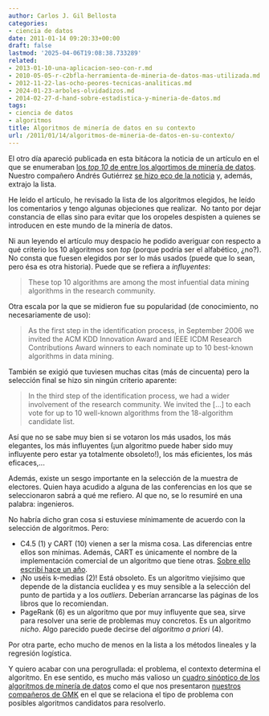 ```yaml
---
author: Carlos J. Gil Bellosta
categories:
- ciencia de datos
date: 2011-01-14 09:20:33+00:00
draft: false
lastmod: '2025-04-06T19:08:38.733289'
related:
- 2013-01-10-una-aplicacion-seo-con-r.md
- 2010-05-05-r-c2bfla-herramienta-de-mineria-de-datos-mas-utilizada.md
- 2012-11-22-las-ocho-peores-tecnicas-analiticas.md
- 2024-01-23-arboles-olvidadizos.md
- 2014-02-27-d-hand-sobre-estadistica-y-mineria-de-datos.md
tags:
- ciencia de datos
- algoritmos
title: Algoritmos de minería de datos en su contexto
url: /2011/01/14/algoritmos-de-mineria-de-datos-en-su-contexto/
---
```


El otro día apareció publicada en esta bitácora la noticia de un artículo en el que se enumeraban [los _top 10_ de entre los algortimos de minería de datos](http://www.datanalytics.com/2011/01/04/¿cuales-son-los-top-10-algoritmos-para-data-mining/). Nuestro compañero Andrés Gutiérrez [se hizo eco de la noticia](http://www.gutierrezandres.com/blog/2011/01/los-algoritmos-mas-utilizados-en-data-mining/) y, además, extrajo la lista.

He leído el artículo, he revisado la lista de los algoritmos elegidos, he leído los comentarios y tengo algunas objeciones que realizar.  No tanto por dejar constancia de ellas sino para evitar que los oropeles despisten a quienes se introducen en este mundo de la minería de datos.

Ni aun leyendo el artículo muy despacio he podido averiguar con respecto a qué criterio los 10 algoritmos son _top_ (porque podría ser el alfabético, ¿no?). No consta que fuesen elegidos por ser lo más usados (puede que lo sean, pero ésa es otra historia). Puede que se refiera a _influyentes_:


>These top 10 algorithms are among the most infuential data mining algorithms in the research community.


Otra escala por la que se midieron fue su popularidad (de conocimiento, no necesariamente de uso):


>As the first step in the identification process, in September 2006 we invited the ACM KDD Innovation Award and IEEE ICDM Research Contributions Award winners to each nominate up to 10 best-known algorithms in data mining.


También se exigió que tuviesen muchas citas (más de cincuenta) pero la selección final se hizo sin ningún criterio aparente:

>In the third step of the identification process, we had a wider involvement of the research community. We invited the [...] to each vote for up to 10 well-known algorithms from the 18-algorithm candidate list.

Así que no se sabe muy bien si se votaron los más usados, los más elegantes, los más influyentes (¡un algoritmo puede haber sido muy influyente pero estar ya totalmente obsoleto!), los más eficientes, los más eficaces,...

Además, existe un sesgo importante en la selección de la muestra de electores. Quien haya acudido a alguna de las conferencias en los que se seleccionaron sabrá a qué me refiero. Al que no, se lo resumiré en una palabra: ingenieros.

No habría dicho gran cosa si estuviese mínimamente de acuerdo con la selección de algoritmos. Pero:



* C4.5 (1) y CART (10) vienen a ser la misma cosa. Las diferencias entre ellos son mínimas. Además, CART es únicamente el nombre de la implementación comercial de un algoritmo que tiene otras. [Sobre ello escribí hace un año](http://analisisydecision.es/sobre-la-historia-de-cart-y-rpart/).
* ¡No uséis k-medias (2)! Está obsoleto. Es un algoritmo viejísimo que depende de la distancia euclídea y es muy sensible a la selección del punto de partida y a los _outliers_. Deberían arrancarse las páginas de los libros que lo recomiendan.
* PageRank (6) es un algoritmo que por muy influyente que sea, sirve para resolver una serie de problemas muy concretos. Es un algoritmo _nicho_. Algo parecido puede decirse del _algoritmo a priori_ (4).

Por otra parte, echo mucho de menos en la lista a los métodos lineales y la regresión logística.

Y quiero acabar con una perogrullada: el problema, el contexto determina el algoritmo. En ese sentido, es mucho más valioso un [cuadro sinóptico de los algoritmos de minería de datos](http://chem-eng.utoronto.ca/~datamining/dmc/data_mining_map.htm) como el que nos presentaron [nuestros compañeros de GMK](http://geomarketingspain.blogspot.com/2010/12/data-mining-documento-data-mining-map.html) en el que se relaciona el tipo de problema con posibles algoritmos candidatos para resolverlo.